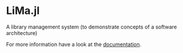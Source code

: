 # LiMa.jl

A library management system (to demonstrate concepts of a software architecture)

For more information have a look at the [documentation](https://roland-ka.github.io/LiMa.jl/dev/).
